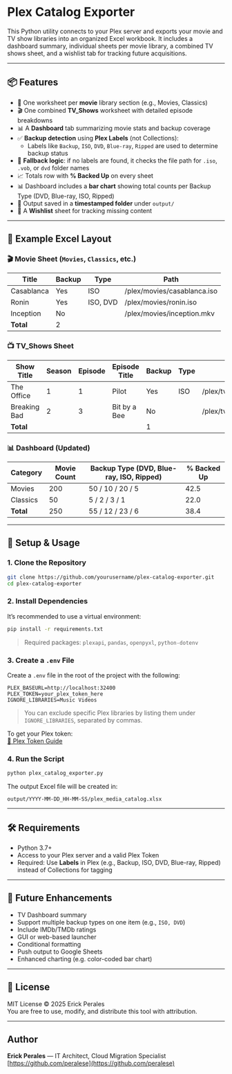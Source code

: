 # Plex Catalog Exporter

This Python utility connects to your Plex server and exports your movie and TV show libraries into an organized Excel workbook. It includes a dashboard summary, individual sheets per movie library, a combined TV shows sheet, and a wishlist tab for tracking future acquisitions.

---

## 📦 Features

- 📁 One worksheet per **movie** library section (e.g., Movies, Classics)
- 🎬 One combined **TV_Shows** worksheet with detailed episode breakdowns
- 📊 A **Dashboard** tab summarizing movie stats and backup coverage
- ✅ **Backup detection** using **Plex Labels** (not Collections):
  - Labels like `Backup`, `ISO`, `DVD`, `Blue-ray`, `Ripped` are used to determine backup status
- 🔄 **Fallback logic**: if no labels are found, it checks the file path for `.iso`, `.vob`, or `dvd` folder names
- 📈 Totals row with **% Backed Up** on every sheet
- 📊 Dashboard includes a **bar chart** showing total counts per Backup Type (DVD, Blue-ray, ISO, Ripped)
- 📂 Output saved in a **timestamped folder** under `output/`
- 📝 A **Wishlist** sheet for tracking missing content

---

## 📁 Example Excel Layout

### 🎬 Movie Sheet (`Movies`, `Classics`, etc.)

| Title          | Backup | Type     | Path                          |
|----------------|--------|----------|-------------------------------|
| Casablanca     | Yes    | ISO      | /plex/movies/casablanca.iso   |
| Ronin          | Yes    | ISO, DVD | /plex/movies/ronin.iso        |
| Inception      | No     |          | /plex/movies/inception.mkv    |
| **Total**      | 2      |          |                               |

### 📺 TV_Shows Sheet

| Show Title     | Season | Episode | Episode Title | Backup | Type | Path                         |
|----------------|--------|---------|----------------|--------|------|------------------------------|
| The Office     | 1      | 1       | Pilot          | Yes    | ISO  | /plex/tv/office/s01e01.iso   |
| Breaking Bad   | 2      | 3       | Bit by a Bee   | No     |      | /plex/tv/breakingbad/s02e03.mkv |
| **Total**      |        |         |                | 1      |      |                              |

### 📊 Dashboard (Updated)

| Category | Movie Count | Backup Type (DVD, Blue-ray, ISO, Ripped) | % Backed Up |
|----------|--------------|-------------------------------------------|--------------|
| Movies   | 200          | 50 / 10 / 20 / 5                         | 42.5         |
| Classics | 50           | 5 / 2 / 3 / 1                            | 22.0         |
| **Total**| 250          | 55 / 12 / 23 / 6                         | 38.4         |

---

## 🚀 Setup & Usage

### 1. Clone the Repository

```bash
git clone https://github.com/yourusername/plex-catalog-exporter.git
cd plex-catalog-exporter
```

### 2. Install Dependencies

It’s recommended to use a virtual environment:

```bash
pip install -r requirements.txt
```

> Required packages: `plexapi`, `pandas`, `openpyxl`, `python-dotenv`

### 3. Create a `.env` File

Create a `.env` file in the root of the project with the following:

```
PLEX_BASEURL=http://localhost:32400
PLEX_TOKEN=your_plex_token_here
IGNORE_LIBRARIES=Music Videos
```

> You can exclude specific Plex libraries by listing them under `IGNORE_LIBRARIES`, separated by commas.

To get your Plex token:  
[📖 Plex Token Guide](https://support.plex.tv/articles/204059436-finding-an-authentication-token-x-plex-token/)

### 4. Run the Script

```bash
python plex_catalog_exporter.py
```

The output Excel file will be created in:

```
output/YYYY-MM-DD_HH-MM-SS/plex_media_catalog.xlsx
```

---

## 🛠️ Requirements

- Python 3.7+
- Access to your Plex server and a valid Plex Token
- Required: Use **Labels** in Plex (e.g., Backup, ISO, DVD, Blue-ray, Ripped) instead of Collections for tagging

---

## 🧩 Future Enhancements

- TV Dashboard summary
- Support multiple backup types on one item (e.g., `ISO, DVD`)
- Include IMDb/TMDb ratings
- GUI or web-based launcher
- Conditional formatting
- Push output to Google Sheets
- Enhanced charting (e.g. color-coded bar chart)

---

## 📄 License

MIT License © 2025 Erick Perales  
You are free to use, modify, and distribute this tool with attribution.

---

## Author

**Erick Perales** — IT Architect, Cloud Migration Specialist
[https://github.com/peralese](https://github.com/peralese)